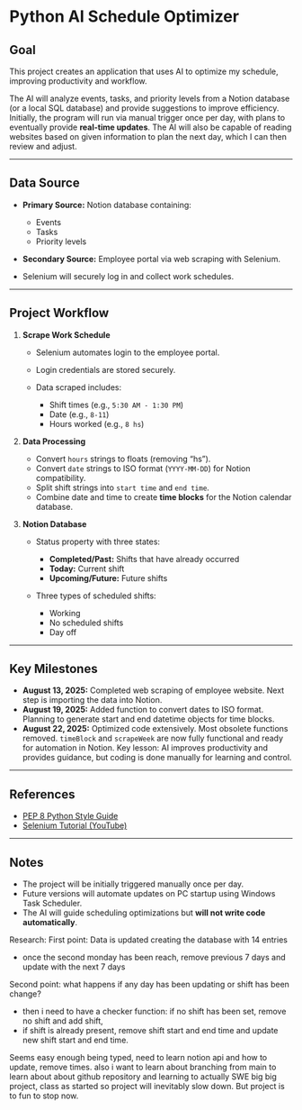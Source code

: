 # Python AI Schedule Optimizer

## Goal

This project creates an application that uses AI to optimize my schedule, improving productivity and workflow.

The AI will analyze events, tasks, and priority levels from a Notion database (or a local SQL database) and provide suggestions to improve efficiency. Initially, the program will run via manual trigger once per day, with plans to eventually provide **real-time updates**. The AI will also be capable of reading websites based on given information to plan the next day, which I can then review and adjust.

---

## Data Source

* **Primary Source:** Notion database containing:

  * Events
  * Tasks
  * Priority levels
* **Secondary Source:** Employee portal via web scraping with Selenium.
* Selenium will securely log in and collect work schedules.

---

## Project Workflow

1. **Scrape Work Schedule**

   * Selenium automates login to the employee portal.
   * Login credentials are stored securely.
   * Data scraped includes:

     * Shift times (e.g., `5:30 AM - 1:30 PM`)
     * Date (e.g., `8-11`)
     * Hours worked (e.g., `8 hs`)

2. **Data Processing**

   * Convert `hours` strings to floats (removing “hs”).
   * Convert `date` strings to ISO format (`YYYY-MM-DD`) for Notion compatibility.
   * Split shift strings into `start time` and `end time`.
   * Combine date and time to create **time blocks** for the Notion calendar database.

3. **Notion Database**

   * Status property with three states:

     * **Completed/Past:** Shifts that have already occurred
     * **Today:** Current shift
     * **Upcoming/Future:** Future shifts
   * Three types of scheduled shifts:

     * Working
     * No scheduled shifts
     * Day off

---

## Key Milestones

* **August 13, 2025:** Completed web scraping of employee website. Next step is importing the data into Notion.
* **August 19, 2025:** Added function to convert dates to ISO format. Planning to generate start and end datetime objects for time blocks.
* **August 22, 2025:** Optimized code extensively. Most obsolete functions removed. `timeBlock` and `scrapeWeek` are now fully functional and ready for automation in Notion. Key lesson: AI improves productivity and provides guidance, but coding is done manually for learning and control.

---

## References

* [PEP 8 Python Style Guide](https://peps.python.org/pep-0008/)
* [Selenium Tutorial (YouTube)](https://www.youtube.com/watch?v=NB8OceGZGjA)

---

## Notes

* The project will be initially triggered manually once per day.
* Future versions will automate updates on PC startup using Windows Task Scheduler.
* The AI will guide scheduling optimizations but **will not write code automatically**.


Research:
First point: Data is updated creating the database with 14 entries
- once the second monday has been reach, remove previous 7 days and update with the next 7 days
    
Second point: what happens if any day has been updating or shift has been change?
- then i need to have a checker function: if no shift has been set, remove no shift and add shift,
- if shift is already present, remove shift start and end time and update new shift start and end time.

Seems easy enough being typed, need to learn notion api and how to update, remove times.
also i want to learn about branching from main to learn about about github repository and learning to actually SWE
big big project, class as started so project will inevitably slow down. But project is to fun to stop now.
